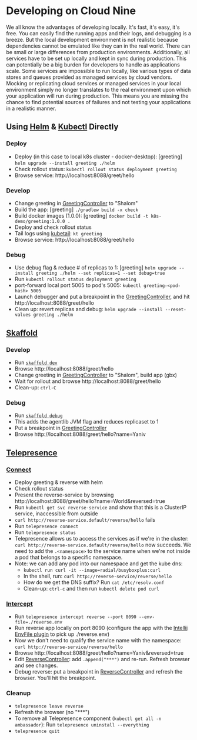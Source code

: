 # Developing on Cloud Nine
We all know the advantages of developing locally. It's fast, it's easy, it's free. You can easily find the running apps and their logs, and debugging is a breeze.
But the local development environment is not realistic because dependencies cannot be emulated like they can in the real world. There can be small or large differences from production environments. Additionally, all services have to be set up locally and kept in sync during production. This can potentially be a big burden for developers to handle as applications scale. Some services are impossible to run locally, like various types of data stores and queues provided as managed services by cloud vendors.
Mocking or replicating cloud services or managed services in your local environment simply no longer translates to the real environment upon which your application will run during production. This means you are missing the chance to find potential sources of failures and not testing your applications in a realistic manner.

## Using [Helm](https://helm.sh/) & [Kubectl](https://kubernetes.io/docs/tasks/tools/#kubectl) Directly
### Deploy
* Deploy (in this case to local k8s cluster - docker-desktop): [greeting] `helm upgrade --install greeting ./helm`
* Check rollout status: `kubectl rollout status deployment greeting`
* Browse service: http://localhost:8088/greet/hello

### Develop
* Change greeting in [GreetingController](greeting/src/main/java/com/att/training/k8s/greeting/GreetingController.java) to "Shalom"
* Build the app: [greeting] `./gradlew build -x check`
* Build docker images (1.0.0): [greeting] `docker build -t k8s-demo/greeting:1.0.0 .`
* Deploy and check rollout status
* Tail logs using [kubetail](https://github.com/johanhaleby/kubetail): `kt greeting`  
* Browse service: http://localhost:8088/greet/hello

### Debug
* Use debug flag & reduce # of replicas to 1: [greeting] `helm upgrade --install greeting ./helm --set replicas=1 --set debug=true`
* Run `kubectl rollout status deployment greeting`
* port-forward local port 5005 to pod's 5005: `kubectl greeting-<pod-hash> 5005`
* Launch debugger and put a breakpoint in the [GreetingController](greeting/src/main/java/com/att/training/k8s/greeting/GreetingController.java), and hit http://localhost:8088/greet/hello
* Clean up: revert replicas and debug: `helm upgrade --install --reset-values greeting ./helm`

## [Skaffold](https://skaffold.dev/)
### Develop
* Run [`skaffold dev`](https://skaffold.dev/docs/workflows/dev/)
* Browse http://localhost:8088/greet/hello
* Change greeting in [GreetingController](greeting/src/main/java/com/att/training/k8s/greeting/GreetingController.java) to "Shalom", build app (gbx)
* Wait for rollout and browse http://localhost:8088/greet/hello
* Clean-up: `ctrl-C`

### Debug
* Run [`skaffold debug`](https://skaffold.dev/docs/workflows/debug/)
* This adds the agentlib JVM flag and reduces replicaset to 1
* Put a breakpoint in [GreetingController](greeting/src/main/java/com/att/training/k8s/greeting/GreetingController.java)
* Browse http://localhost:8088/greet/hello?name=Yaniv

## [Telepresence](https://www.telepresence.io/)
### [Connect](https://www.telepresence.io/docs/latest/howtos/outbound/)
* Deploy greeting & reverse with helm
* Check rollout status
* Present the reverse-service by browsing http://localhost:8088/greet/hello?name=World&reversed=true
* Run `kubectl get svc reverse-service` and show that this is a ClusterIP service, inaccessible from outside
* `curl http://reverse-service.default/reverse/hello` fails
* Run `telepresence connect`
* Run `telepresence status`
* Telepresence allows us to access the services as if we're in the cluster: `curl http://reverse-service.default/reverse/hello` now succeeds. We need to add the `.<namespace>`
to the service name when we're not inside a pod that belongs to a specific namespace.
* Note: we can add any pod into our namespace and get the kube dns: 
  * `kubectl run curl -it --image=radial/busyboxplus:curl`
  *  In the shell, run: `curl http://reverse-service/reverse/hello`
  *  How do we get the DNS suffix? Run `cat /etc/resolv.conf`
  * Clean-up: `ctrl-c` and then run `kubectl delete pod curl`

### [Intercept](https://www.telepresence.io/docs/latest/reference/intercepts/)
* Run `telepresence intercept reverse --port 8090 --env-file=./reverse.env`
* Run reverse app locally on port 8090 (configure the app with the [Intellij EnvFile plugin](https://plugins.jetbrains.com/plugin/7861-envfile) to pick up ./reverse.env)
* Now we don't need to qualify the service name with the namespace: `curl http://reverse-service/reverse/hello`
* Browse http://localhost:8088/greet/hello?name=Yaniv&reversed=true
* Edit [ReverseController](reverse/src/main/java/com/att/training/k8s/reverse/ReverseController.java): add `.append("***")`
 and re-run. Refresh browser and see changes.
* Debug reverse: put a breakpoint in [ReverseController](reverse/src/main/java/com/att/training/k8s/reverse/ReverseController.java)
  and refresh the browser. You'll hit the breakpoint.

### Cleanup
* `telepresence leave reverse`
* Refresh the browser (no "***")
* To remove all Telepresence component (`kubectl get all -n ambassador`): Run `telepresence uninstall --everything`
* `telepresence quit`
